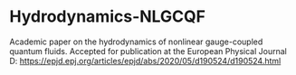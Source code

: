 # Hydrodynamics-NLGCQF
Academic paper on the hydrodynamics of nonlinear gauge-coupled quantum fluids.
Accepted for publication at the European Physical Journal D: https://epjd.epj.org/articles/epjd/abs/2020/05/d190524/d190524.html
